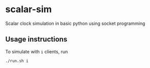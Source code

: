 # scalar-sim
Scalar clock simulation in basic python using socket programming

## Usage instructions
To simulate with ```i``` clients, run
~~~
./run.sh i
~~~
